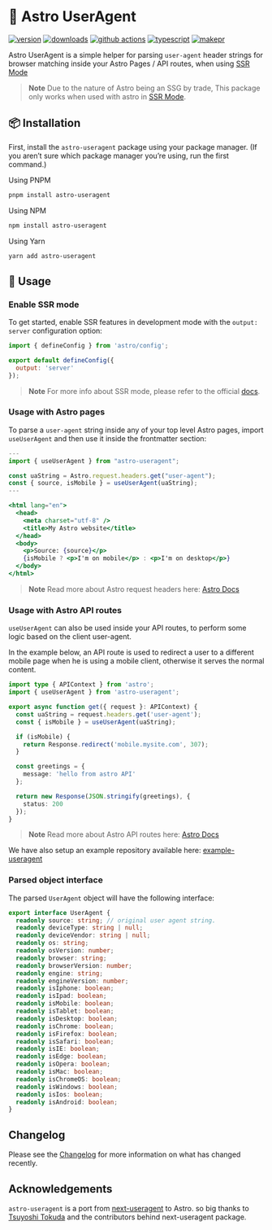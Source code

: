 # 🚀 Astro UserAgent

[![version][version-badge]][npm]
[![downloads][downloads-badge]][npm]
[![github actions][github-actions-badge]][github-actions]
[![typescript][typescript-badge]][typescript]
[![makepr][makepr-badge]][makepr]

Astro UserAgent is a simple helper for parsing `user-agent` header strings for browser matching inside your Astro Pages / API routes, when using [SSR Mode][astro-ssr]

> **Note** Due to the nature of Astro being an SSG by trade, This package only works when used with astro in [SSR Mode][astro-ssr].

## 📦 Installation

First, install the `astro-useragent` package using your package manager. (If you aren’t sure which package manager you’re using, run the first command.)

Using PNPM

```bash
pnpm install astro-useragent
```

Using NPM

```bash
npm install astro-useragent
```

Using Yarn

```bash
yarn add astro-useragent
```

## 🥑 Usage

### Enable SSR mode

To get started, enable SSR features in development mode with the `output: server` configuration option:

```javascript
import { defineConfig } from 'astro/config';

export default defineConfig({
  output: 'server'
});
```

> **Note** For more info about SSR mode, please refer to the official [docs][astro-ssr].

### Usage with Astro pages

To parse a `user-agent` string inside any of your top level Astro pages, import `useUserAgent` and then use it inside the frontmatter section:

```jsx
---
import { useUserAgent } from "astro-useragent";

const uaString = Astro.request.headers.get("user-agent");
const { source, isMobile } = useUserAgent(uaString);
---

<html lang="en">
  <head>
    <meta charset="utf-8" />
    <title>My Astro website</title>
  </head>
  <body>
    <p>Source: {source}</p>
    {isMobile ? <p>I'm on mobile</p> : <p>I'm on desktop</p>}
  </body>
</html>
```

> **Note** Read more about Astro request headers here: [Astro Docs](https://docs.astro.build/en/guides/server-side-rendering/#astrorequestheaders)

### Usage with Astro API routes

`useUserAgent` can also be used inside your API routes, to perform some logic based on the client user-agent.

In the example below, an API route is used to redirect a user to a different mobile page when he is using a mobile client, otherwise it serves the normal content.

```typescript
import type { APIContext } from 'astro';
import { useUserAgent } from 'astro-useragent';

export async function get({ request }: APIContext) {
  const uaString = request.headers.get('user-agent');
  const { isMobile } = useUserAgent(uaString);

  if (isMobile) {
    return Response.redirect('mobile.mysite.com', 307);
  }

  const greetings = {
    message: 'hello from astro API'
  };

  return new Response(JSON.stringify(greetings), {
    status: 200
  });
}
```

> **Note** Read more about Astro API routes here: [Astro Docs](https://docs.astro.build/en/guides/server-side-rendering/#api-routes)

We have also setup an example repository available here: [example-useragent](../../apps/example-useragent)

### Parsed object interface

The parsed `UserAgent` object will have the following interface:

```typescript
export interface UserAgent {
  readonly source: string; // original user agent string.
  readonly deviceType: string | null;
  readonly deviceVendor: string | null;
  readonly os: string;
  readonly osVersion: number;
  readonly browser: string;
  readonly browserVersion: number;
  readonly engine: string;
  readonly engineVersion: number;
  readonly isIphone: boolean;
  readonly isIpad: boolean;
  readonly isMobile: boolean;
  readonly isTablet: boolean;
  readonly isDesktop: boolean;
  readonly isChrome: boolean;
  readonly isFirefox: boolean;
  readonly isSafari: boolean;
  readonly isIE: boolean;
  readonly isEdge: boolean;
  readonly isOpera: boolean;
  readonly isMac: boolean;
  readonly isChromeOS: boolean;
  readonly isWindows: boolean;
  readonly isIos: boolean;
  readonly isAndroid: boolean;
}
```

## Changelog

Please see the [Changelog](CHANGELOG.md) for more information on what has changed recently.

## Acknowledgements

`astro-useragent` is a port from [next-useragent][next-useragent] to Astro. so big thanks to [Tsuyoshi Tokuda][tokuda109] and the contributors behind next-useragent package.

[astro-ssr]: https://docs.astro.build/en/guides/server-side-rendering
[npm]: https://npmjs.com/package/astro-useragent
[next-useragent]: https://github.com/tokuda109/next-useragent
[tokuda109]: https://github.com/tokuda109

<!-- Readme Badges -->

[version-badge]: https://img.shields.io/npm/v/astro-useragent.svg
[downloads-badge]: https://img.shields.io/npm/dt/astro-useragent
[github-actions]: https://github.com/codiume/orbit/actions
[github-actions-badge]: https://github.com/codiume/orbit/actions/workflows/node.js.yml/badge.svg
[typescript]: https://www.typescriptlang.org/dt/search?search=astro-useragent
[typescript-badge]: https://img.shields.io/npm/types/astro-useragent
[makepr]: https://makeapullrequest.com
[makepr-badge]: https://img.shields.io/badge/PRs-welcome-brightgreen.svg?style=flat-square?style=flat
